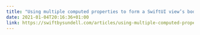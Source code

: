 ```yaml
---
title: "Using multiple computed properties to form a SwiftUI view’s body | Swift by Sundell"
date: 2021-01-04T20:16:36+01:00
link: https://swiftbysundell.com/articles/using-multiple-computed-properties-to-form-a-swiftui-view-body/
---
```

